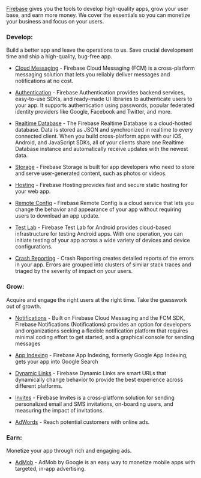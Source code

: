
[Firebase](https://firebase.google.com/) gives you the tools to develop high-quality apps, grow your user base, and earn more money. We cover the essentials so you can monetize your business and focus on your users.

### Develop:
Build a better app and leave the operations to us. Save crucial development time and ship a high-quality, bug-free app.

- [Cloud Messaging](https://firebase.google.com/docs/cloud-messaging/) - Firebase Cloud Messaging (FCM) is a cross-platform messaging solution that lets you reliably deliver messages and notifications at no cost.

- [Authentication](https://firebase.google.com/docs/auth/) - Firebase Authentication provides backend services, easy-to-use SDKs, and ready-made UI libraries to authenticate users to your app. It supports authentication using passwords, popular federated identity providers like Google, Facebook and Twitter, and more.

- [Realtime Database](https://firebase.google.com/docs/database/) - The Firebase Realtime Database is a cloud-hosted database. Data is stored as JSON and synchronized in realtime to every connected client. When you build cross-platform apps with our iOS, Android, and JavaScript SDKs, all of your clients share one Realtime Database instance and automatically receive updates with the newest data.

- [Storage](https://firebase.google.com/docs/storage/) - Firebase Storage is built for app developers who need to store and serve user-generated content, such as photos or videos.

- [Hosting](https://firebase.google.com/docs/hosting/) - Firebase Hosting provides fast and secure static hosting for your web app.

- [Remote Config](https://firebase.google.com/docs/remote-config/) - Firebase Remote Config is a cloud service that lets you change the behavior and appearance of your app without requiring users to download an app update.

- [Test Lab](https://firebase.google.com/docs/test-lab/) - Firebase Test Lab for Android provides cloud-based infrastructure for testing Android apps. With one operation, you can initiate testing of your app across a wide variety of devices and device configurations.

- [Crash Reporting](https://firebase.google.com/docs/crash/) - Crash Reporting creates detailed reports of the errors in your app. Errors are grouped into clusters of similar stack traces and triaged by the severity of impact on your users.

### Grow:
Acquire and engage the right users at the right time. Take the guesswork out of growth.

- [Notifications](https://firebase.google.com/docs/notifications/) - Built on Firebase Cloud Messaging and the FCM SDK, Firebase Notifications (Notifications) provides an option for developers and organizations seeking a flexible notification platform that requires minimal coding effort to get started, and a graphical console for sending messages

- [App Indexing](https://firebase.google.com/docs/app-indexing/) - Firebase App Indexing, formerly Google App Indexing, gets your app into Google Search

- [Dynamic Links](https://firebase.google.com/docs/dynamic-links/) - Firebase Dynamic Links are smart URLs that dynamically change behavior to provide the best experience across different platforms.

- [Invites](https://firebase.google.com/docs/invites/) - Firebase Invites is a cross-platform solution for sending personalized email and SMS invitations, on-boarding users, and measuring the impact of invitations.

- [AdWords](https://firebase.google.com/docs/adwords/) - Reach potential customers with online ads.

### Earn:
Monetize your app through rich and engaging ads.

- [AdMob](https://firebase.google.com/docs/admob/) - AdMob by Google is an easy way to monetize mobile apps with targeted, in-app advertising.
